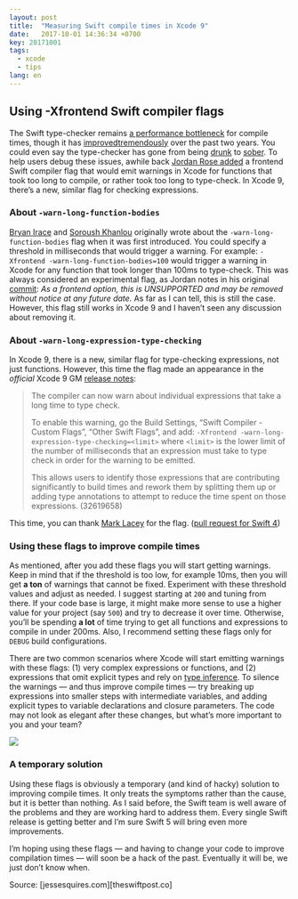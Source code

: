 ```yaml
---
layout: post
title:  "Measuring Swift compile times in Xcode 9"
date:   2017-10-01 14:36:34 +0700
key: 20171001
tags:
  - xcode
  - tips
lang: en
---
```




## Using -Xfrontend Swift compiler flags

The Swift type-checker remains [a performance bottleneck](https://www.cocoawithlove.com/blog/2016/07/12/type-checker-issues.html) for compile times, though it has [improved](https://github.com/apple/swift/search?utf8=%E2%9C%93&q=type+checker+improve&type=Commits)[tremendously](https://github.com/apple/swift/search?utf8=%E2%9C%93&q=type+checker+performance&type=Commits) over the past two years. You could even say the type-checker has gone from being [drunk](https://spin.atomicobject.com/2016/04/26/swift-long-compile-time/) to [sober](https://github.com/apple/swift/commit/2cdd7d64e1e2add7bcfd5452d36e7f5fc6c86a03). To help users debug these issues, awhile back [Jordan Rose added](https://github.com/apple/swift/commit/18c75928639acf0ccf0e1fb6729eea75bc09cbd5) a frontend Swift compiler flag that would emit warnings in Xcode for functions that took too long to compile, or rather took too long to type-check. In Xcode 9, there’s a new, similar flag for checking expressions.

### About `-warn-long-function-bodies`

[Bryan Irace](http://irace.me/swift-profiling) and [Soroush Khanlou](http://khanlou.com/2016/12/guarding-against-long-compiles/) originally wrote about the `-warn-long-function-bodies` flag when it was first introduced. You could specify a threshold in milliseconds that would trigger a warning. For example: `-Xfrontend -warn-long-function-bodies=100` would trigger a warning in Xcode for any function that took longer than 100ms to type-check. This was always considered an experimental flag, as Jordan notes in his original [commit](https://github.com/apple/swift/commit/18c75928639acf0ccf0e1fb6729eea75bc09cbd5): *As a frontend option, this is UNSUPPORTED and may be removed without notice at any future date.* As far as I can tell, this is still the case. However, this flag still works in Xcode 9 and I haven’t seen any discussion about removing it.

### About `-warn-long-expression-type-checking`

In Xcode 9, there is a new, similar flag for type-checking expressions, not just functions. However, this time the flag made an appearance in the *official* Xcode 9 GM [release notes](https://download.developer.apple.com/Developer_Tools/Xcode_9_GM_seed_build_9A235/Xcode_9_GM_seed_Release_Notes.pdf):

> The compiler can now warn about individual expressions that take a long time to type check.
>
> To enable this warning, go the Build Settings, “Swift Compiler - Custom Flags”, “Other Swift Flags”, and add: `-Xfrontend -warn-long-expression-type-checking=<limit>` where `<limit>` is the lower limit of the number of milliseconds that an expression must take to type check in order for the warning to be emitted.
>
> This allows users to identify those expressions that are contributing significantly to build times and rework them by splitting them up or adding type annotations to attempt to reduce the time spent on those expressions. (32619658)

This time, you can thank [Mark Lacey](https://github.com/apple/swift/pull/10214) for the flag. ([pull request for Swift 4](https://github.com/apple/swift/pull/10215))

### Using these flags to improve compile times

As mentioned, after you add these flags you will start getting warnings. Keep in mind that if the threshold is too low, for example 10ms, then you will get **a ton** of warnings that cannot be fixed. Experiment with these threshold values and adjust as needed. I suggest starting at `200` and tuning from there. If your code base is large, it might make more sense to use a higher value for your project (say `500`) and try to decrease it over time. Otherwise, you’ll be spending **a lot** of time trying to get all functions and expressions to compile in under 200ms. Also, I recommend setting these flags only for `DEBUG` build configurations.

There are two common scenarios where Xcode will start emitting warnings with these flags: (1) very complex expressions or functions, and (2) expressions that omit explicit types and rely on [type inference](https://developer.apple.com/library/content/documentation/Swift/Conceptual/Swift_Programming_Language/Types.html). To silence the warnings — and thus improve compile times — try breaking up expressions into smaller steps with intermediate variables, and adding explicit types to variable declarations and closure parameters. The code may not look as elegant after these changes, but what’s more important to you and your team?



![](/assets/images/xcode-front-end-flags.png)

### A temporary solution

Using these flags is obviously a temporary (and kind of hacky) solution to improving compile times. It only treats the symptoms rather than the cause, but it is better than nothing. As I said before, the Swift team is well aware of the problems and they are working hard to address them. Every single Swift release is getting better and I’m sure Swift 5 will bring even more improvements.

I’m hoping using these flags — and having to change your code to improve compilation times — will soon be a hack of the past. Eventually it will be, we just don’t know when.



Source: [jessesquires.com][theswiftpost.co]

[jessesquires.com]: https://www.jessesquires.com/blog/measuring-compile-times-xcode9//

